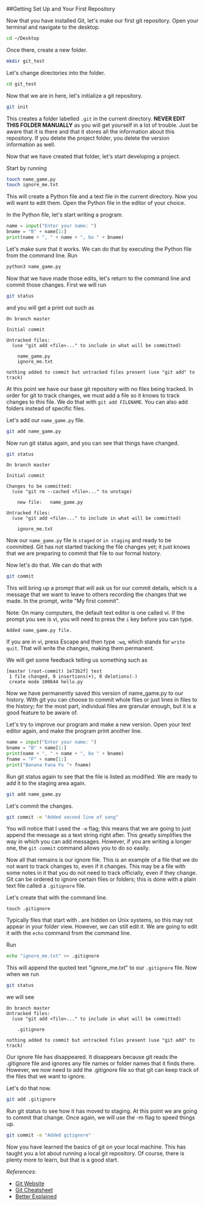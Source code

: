 ##Getting Set Up and Your First Repository

Now that you have installed Git, let's make our first git repository. Open your terminal and navigate to the desktop.

```sh
cd ~/Desktop
```

Once there, create a new folder.

```sh
mkdir git_test
```

Let's change directories into the folder.

```sh
cd git_test
```

Now that we are in here, let's initialize a git repository.

```sh
git init
```

This creates a folder labelled `.git` in the current directory. **NEVER EDIT THIS FOLDER MANUALLY** as you will get yourself in a lot of trouble. Just be aware that it is there and that it stores all the information about this repository. If you delete the project folder, you delete the version information as well.

Now that we have created that folder, let's start developing a project.

Start by running

```sh
touch name_game.py
touch ignore_me.txt
```

This will create a Python file and a text file in the current directory. Now you will want to edit them. Open the Python file in the editor of your choice.

In the Python file, let's start writing a program.

```py
name = input("Enter your name: ")
bname = "B" + name[1:]
print(name + ", " + name + ", bo " + bname)
```

Let's make sure that it works. We can do that by executing the Python file from the command line. Run

```sh
python3 name_game.py
```


Now that we have made those edits, let's return to the command line and commit those changes. First we will run

```sh
git status
```

and you will get a print out such as

```
On branch master

Initial commit

Untracked files:
  (use "git add <file>..." to include in what will be committed)

	name_game.py
	ignore_me.txt

nothing added to commit but untracked files present (use "git add" to track)
```

At this point we have our base git repository with no files being tracked. In order for git to track changes, we must add a file so it knows to track changes to this file. We do that with `git add FILENAME`. You can also add folders instead of specific files.

Let's add our `name_game.py` file.

```sh
git add name_game.py
```

Now run git status again, and you can see that things have changed.

```sh
git status
```

```
On branch master

Initial commit

Changes to be committed:
  (use "git rm --cached <file>..." to unstage)

	new file:   name_game.py

Untracked files:
  (use "git add <file>..." to include in what will be committed)

	ignore_me.txt

```

Now our `name_game.py` file is `staged` or `in staging` and ready to be committed. Git has not started tracking the file changes yet; it just knows that we are preparing to commit that file to our formal history.

Now let's do that. We can do that with

```sh
git commit
```

This will bring up a prompt that will ask us for our commit details, which is a message that we want to leave to others recording the changes that we made. In the prompt, write "My first commit".

Note: On many computers, the default text editor is one called vi. If the prompt you see is vi, you will need to press the `i` key before you can type.

```
Added name_game.py file.
```

If you are in vi, press Escape and then type `:wq`, which stands for `write quit`. That will write the changes, making them permanent.

We will get some feedback telling us something such as

```
[master (root-commit) 1e73b2f] test
 1 file changed, 0 insertions(+), 0 deletions(-)
 create mode 100644 hello.py
```

Now we have permanently saved this version of name_game.py to our history. With git you can choose to commit whole files or just lines in files to the history; for the most part, individual files are granular enough, but it is a good feature to be aware of.

Let's try to improve our program and make a new version. Open your text editor again, and make the program print another line.

```py
name = input("Enter your name: ")
bname = "B" + name[1:]
print(name + ", " + name + ", bo " + bname)
fname = "F" + name[1:]
print("Banana Fana Fo "+ fname)
```

Run git status again to see that the file is listed as modified. We are ready to add it to the staging area again.

```sh
git add name_game.py
```

Let's commit the changes.

```sh
git commit -m "Added second line of song"
```

You will notice that I used the `-m` flag; this means that we are going to just append the message as a text string right after. This greatly simplifies the way in which you can add messages. However, if you are writing a longer one, the `git commit` command allows you to do so easily.

Now all that remains is our ignore file. This is an example of a file that we do not want to track changes to, even if it changes. This may be a file with some notes in it that you do not need to track officially, even if they change. Git can be ordered to ignore certain files or folders; this is done with a plain text file called a `.gitignore` file.

Let's create that with the command line.

`touch .gitignore`

Typically files that start with . are hidden on Unix systems, so this may not appear in your folder view. However, we can still edit it. We are going to edit it with the `echo` command from the command line.

Run

```sh
echo "ignore_me.txt" >> .gitignore
```

This will append the quoted text "ignore_me.txt" to our `.gitignore` file. Now when we run

```sh
git status
```

we will see

```
On branch master
Untracked files:
  (use "git add <file>..." to include in what will be committed)

	.gitignore

nothing added to commit but untracked files present (use "git add" to track)
```

Our ignore file has disappeared. It disappears because git reads the .gitignore file and ignores any file names or folder names that it finds there. However, we now need to add the .gitignore file so that git can keep track of the files that we want to ignore.

Let's do that now.

```sh
git add .gitignore
```

Run git status to see how it has moved to staging. At this point we are going to commit that change.  Once again, we will use the -m flag to speed things up.

```sh
git commit -m "Added gitignore"
```


Now you have learned the basics of git on your local machine. This has taught you a lot about running a local git repository. Of course, there is plenty more to learn, but that is a good start.

*References:*

- [Git Website](http://git-scm.com/)
- [Git Cheatsheet](http://jonas.nitro.dk/git/quick-reference.html)
- [Better Explained](http://betterexplained.com/articles/a-visual-guide-to-version-control/)

